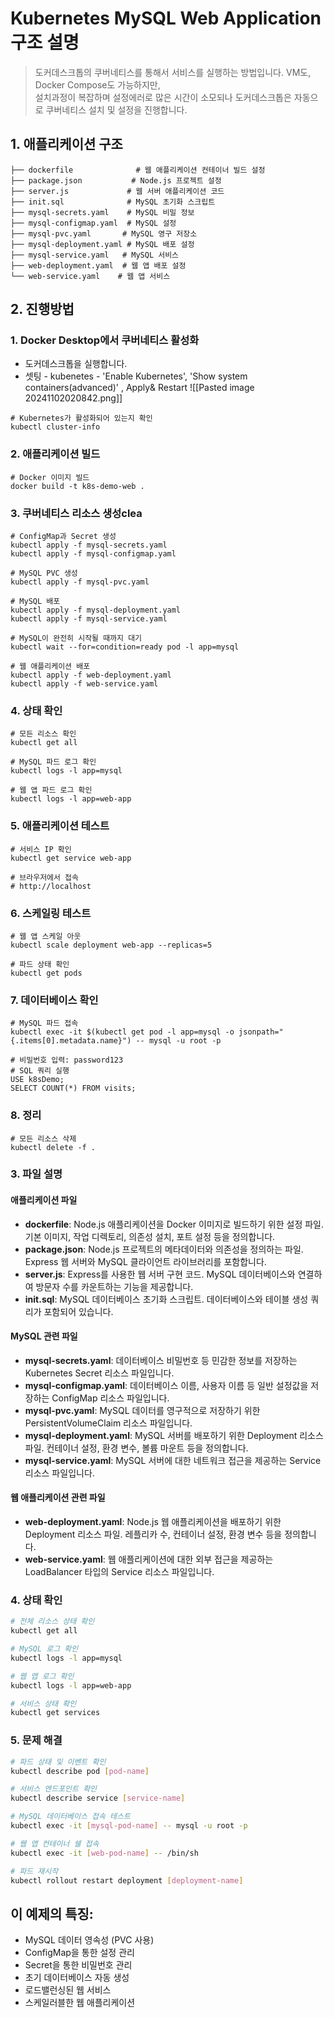 # Kubernetes MySQL Web Application 구조 설명
> 도커데스크톱의 쿠버네티스를 통해서 서비스를 실행하는 방법입니다. VM도, Docker Compose도 가능하지만,\
 설치과정이 복잡하며 설정에러로 많은 시간이 소모되나 도커데스크톱은 자동으로 쿠버네티스 설치 및 설정을 진행합니다.
 
## 1. 애플리케이션 구조
```plaintext
├── dockerfile              # 웹 애플리케이션 컨테이너 빌드 설정
├── package.json           # Node.js 프로젝트 설정
├── server.js             # 웹 서버 애플리케이션 코드
├── init.sql              # MySQL 초기화 스크립트
├── mysql-secrets.yaml    # MySQL 비밀 정보
├── mysql-configmap.yaml  # MySQL 설정
├── mysql-pvc.yaml       # MySQL 영구 저장소
├── mysql-deployment.yaml # MySQL 배포 설정
├── mysql-service.yaml   # MySQL 서비스
├── web-deployment.yaml  # 웹 앱 배포 설정
└── web-service.yaml    # 웹 앱 서비스
```
## 2. 진행방법

### 1. Docker Desktop에서 쿠버네티스 활성화
- 도커데스크톱을 실행합니다.
- 셋팅 - kubenetes - 'Enable Kubernetes', 'Show system containers(advanced)' , 
  Apply& Restart
![[Pasted image 20241102020842.png]]
```bashCopy
# Kubernetes가 활성화되어 있는지 확인
kubectl cluster-info
```


### 2. 애플리케이션 빌드

```bashCopy
# Docker 이미지 빌드
docker build -t k8s-demo-web .
```

### 3. 쿠버네티스 리소스 생성clea

```bashCopy
# ConfigMap과 Secret 생성
kubectl apply -f mysql-secrets.yaml
kubectl apply -f mysql-configmap.yaml

# MySQL PVC 생성
kubectl apply -f mysql-pvc.yaml

# MySQL 배포
kubectl apply -f mysql-deployment.yaml
kubectl apply -f mysql-service.yaml

# MySQL이 완전히 시작될 때까지 대기
kubectl wait --for=condition=ready pod -l app=mysql

# 웹 애플리케이션 배포
kubectl apply -f web-deployment.yaml
kubectl apply -f web-service.yaml
```

### 4. 상태 확인
```bashCopy
# 모든 리소스 확인
kubectl get all

# MySQL 파드 로그 확인
kubectl logs -l app=mysql

# 웹 앱 파드 로그 확인
kubectl logs -l app=web-app
```

### 5. 애플리케이션 테스트

```bashCopy
# 서비스 IP 확인
kubectl get service web-app

# 브라우저에서 접속
# http://localhost
```

### 6. 스케일링 테스트
```bashCopy
# 웹 앱 스케일 아웃
kubectl scale deployment web-app --replicas=5

# 파드 상태 확인
kubectl get pods
```

### 7. 데이터베이스 확인

```bashCopy
# MySQL 파드 접속
kubectl exec -it $(kubectl get pod -l app=mysql -o jsonpath="{.items[0].metadata.name}") -- mysql -u root -p

# 비밀번호 입력: password123
# SQL 쿼리 실행
USE k8sDemo;
SELECT COUNT(*) FROM visits;
```

### 8. 정리
```bashCopy
# 모든 리소스 삭제
kubectl delete -f .
```


### 3. 파일 설명

#### 애플리케이션 파일
- **dockerfile**: Node.js 애플리케이션을 Docker 이미지로 빌드하기 위한 설정 파일. 기본 이미지, 작업 디렉토리, 의존성 설치, 포트 설정 등을 정의합니다.
- **package.json**: Node.js 프로젝트의 메타데이터와 의존성을 정의하는 파일. Express 웹 서버와 MySQL 클라이언트 라이브러리를 포함합니다.
- **server.js**: Express를 사용한 웹 서버 구현 코드. MySQL 데이터베이스와 연결하여 방문자 수를 카운트하는 기능을 제공합니다.
- **init.sql**: MySQL 데이터베이스 초기화 스크립트. 데이터베이스와 테이블 생성 쿼리가 포함되어 있습니다.

#### MySQL 관련 파일
- **mysql-secrets.yaml**: 데이터베이스 비밀번호 등 민감한 정보를 저장하는 Kubernetes Secret 리소스 파일입니다.
- **mysql-configmap.yaml**: 데이터베이스 이름, 사용자 이름 등 일반 설정값을 저장하는 ConfigMap 리소스 파일입니다.
- **mysql-pvc.yaml**: MySQL 데이터를 영구적으로 저장하기 위한 PersistentVolumeClaim 리소스 파일입니다.
- **mysql-deployment.yaml**: MySQL 서버를 배포하기 위한 Deployment 리소스 파일. 컨테이너 설정, 환경 변수, 볼륨 마운트 등을 정의합니다.
- **mysql-service.yaml**: MySQL 서버에 대한 네트워크 접근을 제공하는 Service 리소스 파일입니다.

#### 웹 애플리케이션 관련 파일
- **web-deployment.yaml**: Node.js 웹 애플리케이션을 배포하기 위한 Deployment 리소스 파일. 레플리카 수, 컨테이너 설정, 환경 변수 등을 정의합니다.
- **web-service.yaml**: 웹 애플리케이션에 대한 외부 접근을 제공하는 LoadBalancer 타입의 Service 리소스 파일입니다.

### 4. 상태 확인
```bash
# 전체 리소스 상태 확인
kubectl get all

# MySQL 로그 확인
kubectl logs -l app=mysql

# 웹 앱 로그 확인
kubectl logs -l app=web-app

# 서비스 상태 확인
kubectl get services
```

### 5. 문제 해결
```bash
# 파드 상태 및 이벤트 확인
kubectl describe pod [pod-name]

# 서비스 엔드포인트 확인
kubectl describe service [service-name]

# MySQL 데이터베이스 접속 테스트
kubectl exec -it [mysql-pod-name] -- mysql -u root -p

# 웹 앱 컨테이너 쉘 접속
kubectl exec -it [web-pod-name] -- /bin/sh

# 파드 재시작
kubectl rollout restart deployment [deployment-name]
```

## 이 예제의 특징:

- MySQL 데이터 영속성 (PVC 사용)
- ConfigMap을 통한 설정 관리
- Secret을 통한 비밀번호 관리
- 초기 데이터베이스 자동 생성
- 로드밸런싱된 웹 서비스
- 스케일러블한 웹 애플리케이션